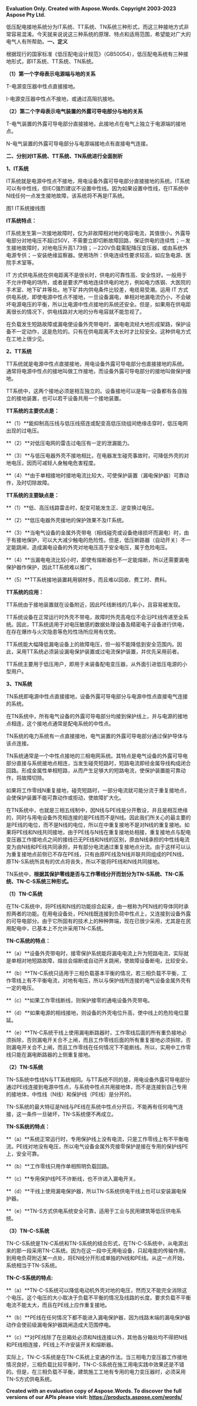 ﻿**Evaluation Only. Created with Aspose.Words. Copyright 2003-2023 Aspose Pty Ltd.**

低压配电接地系统分为IT系统、TT系统、TN系统三种形式，而这三种接地方式非常容易混淆。今天就来说说这三种系统的原理、特点和适用范围，希望能对广大的电气人有所帮助。**一、定义**

根据现行的国家标准《低压配电设计规范》（GB50054），低压配电系统有三种接地形式，即IT系统、TT系统、TN系统。

**（1）第一个字母表示电源端与地的关系**

T-电源变压器中性点直接接地。

I-电源变压器中性点不接地，或通过高阻抗接地。

**（2）第二个字母表示电气装置的外露可导电部分与地的关系**

T-电气装置的外露可导电部分直接接地，此接地点在电气上独立于电源端的接地点。

N-电气装置的外露可导电部分与电源端接地点有直接电气连接。

**二、分别对IT系统、TT系统、TN系统进行全面剖析**

**1、IT系统**

IT系统就是电源中性点不接地，用电设备外露可导电部分直接接地的系统。IT系统可以有中性线，但IEC强烈建议不设置中性线。因为如果设置中性线，在IT系统中N线任何一点发生接地故障，该系统将不再是IT系统。

图1 IT系统接线图

**IT系统特点：**

IT系统发生第一次接地故障时，仅为非故障相对地的电容电流，其值很小，外露导电部分对地电压不超过50V，不需要立即切断故障回路，保证供电的连续性；－发生接地故障时，对地电压升高1.73倍；－220V负载需配降压变压器，或由系统外电源专供；－安装绝缘监察器。使用场所：供电连续性要求较高，如应急电源、医院手术室等。

IT 方式供电系统在供电距离不是很长时，供电的可靠性高、安全性好。一般用于不允许停电的场所，或者是要求严格地连续供电的地方，例如电力炼钢、大医院的手术室、地下矿井等处。地下矿井内供电条件比较差，电缆易受潮。运用 IT 方式供电系统，即使电源中性点不接地，一旦设备漏电，单相对地漏电流仍小，不会破坏电源电压的平衡，所以比电源中性点接地的系统还安全。但是，如果用在供电距离很长的情况下，供电线路对大地的分布电容就不能忽视了。

在负载发生短路故障或漏电使设备外壳带电时，漏电电流经大地形成架路，保护设备不一定动作，这是危险的。只有在供电距离不太长时才比较安全。这种供电方式在工地上很少见。

**2、TT系统**

TT系统就是电源中性点直接接地，用电设备外露可导电部分也直接接地的系统。通常将电源中性点的接地叫做工作接地，而设备外露可导电部分的接地叫做保护接地。

TT系统中，这两个接地必须是相互独立的。设备接地可以是每一设备都有各自独立的接地装置，也可以若干设备共用一个接地装置。


**TT系统的主要优点是：**

**（1）**能抑制高压线与低压线搭连或配变高低压绕组间绝缘击穿时，低压电网出现的过电压。

**（2）**对低压电网的雷击过电压有一定的泄漏能力。

**（3）**与低压电器外壳不接地相比，在电器发生碰壳事故时，可降低外壳的对地电压，因而可减轻人身触电危害程度。

**（4）**由于单相接地时接地电流比较大，可使保护装置（漏电保护器）可靠动作，及时切除故障。

**TT系统的主要缺点是：**

**（1）**低、高压线路雷击时，配变可能发生正、逆变换过电压。

**（2）**低压电器外壳接地的保护效果不及IT系统。

**（3）**当电气设备的金属外壳带电（相线碰壳或设备绝缘损坏而漏电）时，由于有接地保护，可以大大减少触电的危险性。但是，低压断路器（自动开关）不一定能跳闸，造成漏电设备的外壳对地电压高于安全电压，属于危险电压。

**（4）**当漏电电流比较小时，即使有熔断器也不一定能熔断，所以还需要漏电保护器作保护，因此TT系统难以推广。

**（5）**TT系统接地装置耗用钢材多，而且难以回收、费工时、费料。

**TT系统的应用：**

TT系统由于接地装置就在设备附近，因此PE线断线的几率小，且容易被发现。

TT系统设备在正常运行时外壳不带电，故障时外壳高电位不会沿PE线传递至全系统。因此，TT系统适用于对电压敏感的数据处理设备及精密电子设备进行供电，在存在爆炸与火灾隐患等危险性场所应用有优势。

TT系统能大幅降低漏电设备上的故障电压，但一般不能降低到安全范围内。因此，采用TT系统必须装设漏电保护装置或过电流保护装置，并优先采用前者。

TT系统主要用于低压用户，即用于未装备配电变压器，从外面引进低压电源的小型用户。

**3、TN系统**

TN系统即电源中性点直接接地，设备外露可导电部分与电源中性点直接电气连接的系统。

在TN系统中，所有电气设备的外露可导电部分均接到保护线上，并与电源的接地点相连，这个接地点通常是配电系统的中性点。

TN系统的电力系统有一点直接接地，电气装置的外露可导电部分通过保护导体与该点连接。

TN系统通常是一个中性点接地的三相电网系统。其特点是电气设备的外露可导电部分直接与系统接地点相连，当发生碰壳短路时，短路电流即经金属导线构成闭合回路。形成金属性单相短路，从而产生足够大的短路电流，使保护装置能可靠动作，将故障切除。

如果将工作零线N重复接地，碰壳短路时，一部分电流就可能分流于重复接地点，会使保护装置不能可靠动作或拒动，使故障扩大化。

在TN系统中，也就是三相五线制中，因N线与PE线是分开敷设，并且是相互绝缘的，同时与用电设备外壳相连接的是PE线而不是N线。因此我们所关心的最主要的是PE线的电位，而不是N线的电位，所以在中重复接地不是对N线的重复接地。如果将PE线和N线共同接地，由于PE线与N线在重复接地处相接，重复接地点与配电变压器工作接地点之间的接线已无PE线和N线的区别，原由N线承担的中性线电流变为由N线和PE线共同承担，并有部分电流通过重复接地点分流。由于这样可以认为重复接地点前侧已不存在PE线，只有由原PE线及N线并联共同组成的PEN线，原TN-S系统所具有的优点将丧失，所以不能将PE线和N线共同接地。

TN系统中，**根据其保护零线是否与工作零线分开而划分为TN-S系统、TN-C系统、TN-C-S系统三种形式。**

**（1）TN-C系统**

在TN-C系统中，将PE线和N线的功能综合起来，由一根称为PEN线的导体同时承担两者的功能。在用电设备处，PEN线既连接到负荷中性点上，又连接到设备外露的可导电部分。由于它所固有的技术上的种种弊端，现在已很少采用，尤其是在民用配电中，已基本上不允许采用TN-C系统。

**TN-C系统的特点：**

**（a）**设备外壳带电时，接零保护系统能将漏电电流上升为短路电流，实际就是单相对地短路故障，熔丝会熔断或自动开关跳闸，使故障设备断电，比较安全。

**（b）**TN-C系统只适用于三相负载基本平衡的情况，若三相负载不平衡，工作零线上有不平衡电流，对地有电压，所以与保护线所连接的电气设备金属外壳有一定的电压。

**（c）**如果工作零线断线，则保护接零的通电设备外壳带电。

**（d）**如果电源的相线接地，则设备的外壳电位升高，使中线上的危险电位蔓延。

**（e）**TN-C系统干线上使用漏电断路器时，工作零线后面的所有重负接地必须拆除，否则漏电开关合不上闸，而且工作零线后面的所有重复接地必须拆除，否则漏电开关合不上闸，而且工作零线在任何情况下不能断线。所以，实用中工作零线只能在漏电断路器的上侧重复接地。

**（2）TN-S系统**

TN-S系统中性线N与TT系统相同。与TT系统不同的是，用电设备外露可导电部分通过PE线连接到电源中性点，与系统中性点共用接地体，而不是连接到自己专用的接地体，中性线（N线）和保护线（PE线）是分开的。

TN-S系统的最大特征是N线与PE线在系统中性点分开后，不能再有任何电气连接，这一条件一旦破坏，TN-S系统便不再成立。

**TN-S系统的特点：**

**（a）**系统正常运行时，专用保护线上没有电流，只是工作零线上有不平衡电流。PE线对地没有电压，所以电气设备金属外壳接零保护是接在专用的保护线PE上，安全可靠。

**（b）**工作零线只用作单相照明负载回路。

**（c）**专用保护线PE不许断线，也不许进入漏电开关。

**（d）**干线上使用漏电保护器，所以TN-S系统供电干线上也可以安装漏电保护器。

**（e）**TN-S方式供电系统安全可靠，适用于工业与民用建筑等低压供电系统。

**（3）TN-C-S系统**

TN-C-S系统是TN-C系统和TN-S系统的结合形式，在TN-C-S系统中，从电源出来的那一段采用TN-C系统。因为在这一段中无用电设备，只起电能的传输作用，到用电负荷附近某一点处，将EN线分开形成单独的N线和PE线。从这一点开始，系统相当于TN-S系统。

**TN-C-S系统的特点:**

**（a）**TN-C-S系统可以降低电动机外壳对地的电压，然而又不能完全消除这个电压。这个电压的大小取决于负载不平衡的情况及线路的长度。要求负载不平衡电流不能太大，而且在PE线上应作重复接地。

**（b）**PE线在任何情况下都不能进入漏电保护器，因为线路末端的漏电保护器动作会使前级漏电保护器跳闸造成大范围停电。

**（c）**对PE线除了在总箱处必须和N线连接以外，其他各分箱处均不得把N线和PE线相连接，PE线上不许安装开关和熔断器。

实际上，TN-C-S系统是在TN-C系统上变通的作法。当三相电力变压器工作接地情况良好，三相负载比较平衡时，TN-C-S系统在施工用电实践中效果还是不错的。但是，在三相负载不平衡，建筑施工工地有专用的电力变压器时，必须采用TN-S方式供电系统。

**Created with an evaluation copy of Aspose.Words. To discover the full versions of our APIs please visit: https://products.aspose.com/words/**
